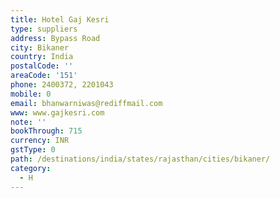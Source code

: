 ```yaml
---
title: Hotel Gaj Kesri
type: suppliers
address: Bypass Road
city: Bikaner
country: India
postalCode: ''
areaCode: '151'
phone: 2400372, 2201043
mobile: 0
email: bhanwarniwas@rediffmail.com
www: www.gajkesri.com
note: ''
bookThrough: 715
currency: INR
gstType: 0
path: /destinations/india/states/rajasthan/cities/bikaner/
category:
  - H
---
```


